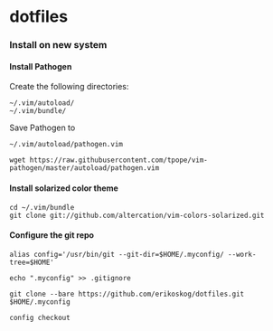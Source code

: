 # dotfiles

### Install on new system

#### Install Pathogen
Create the following directories:
``` 
~/.vim/autoload/
~/.vim/bundle/
```
Save Pathogen to 
``` 
~/.vim/autoload/pathogen.vim 
```
``` 
wget https://raw.githubusercontent.com/tpope/vim-pathogen/master/autoload/pathogen.vim 
```

#### Install solarized color theme
``` 
cd ~/.vim/bundle
git clone git://github.com/altercation/vim-colors-solarized.git 
```


#### Configure the git repo
``` 
alias config='/usr/bin/git --git-dir=$HOME/.myconfig/ --work-tree=$HOME' 

echo ".myconfig" >> .gitignore

git clone --bare https://github.com/erikoskog/dotfiles.git $HOME/.myconfig

config checkout 
```
